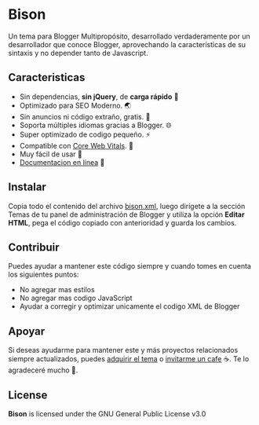 # Bison

Un tema para Blogger Multipropósito, desarrollado verdaderamente por un desarrollador que conoce Blogger, aprovechando la características de su sintaxis y no depender tanto de Javascript.

## Caracteristicas

- Sin dependencias, **sin jQuery**, de **carga rápido** 🚀 
- Optimizado para SEO Moderno. 🌏
- Sin anuncios ni código extraño, gratis. 📡
- Soporta múltiples idiomas gracias a Blogger. 🌐
- Super optimizado de codigo pequeño. ⚡️ 
- Compatible con [Core Web Vitals](https://pagespeed.web.dev/report?url=https://bison.zkreations.com/). 🎯
- Muy fácil de usar 🔰
- [Documentacion en línea](https://bison.hudocs.com/) 📖

## Instalar

Copia todo el contenido del archivo [bison.xml](https://github.com/zkreations/bison/blob/main/themes/bison/bison.xml), luego dirígete a la sección Temas de tu panel de administración de Blogger y utiliza la opción **Editar HTML**, pega el código copiado con anterioridad y guarda los cambios.

## Contribuir

Puedes ayudar a mantener este código siempre y cuando tomes en cuenta los siguientes puntos:

- No agregar mas estilos
- No agregar mas codigo JavaScript
- Ayudar a corregir y optimizar unicamente el codigo XML de Blogger

## Apoyar

Si deseas ayudarme para mantener este y más proyectos relacionados siempre actualizados, puedes [adquirir el tema](https://store.zkreations.com/2022/11/bison.html) o [invitarme un cafe](https://ko-fi.com/zkreations) ☕. Te lo agradeceré mucho 👏.


## License

**Bison** is licensed under the GNU General Public License v3.0
